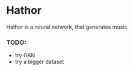 # Hathor
Hathor is a neural network, that generates music
### TODO:
  - try GAN
  - try a bigger dataset
